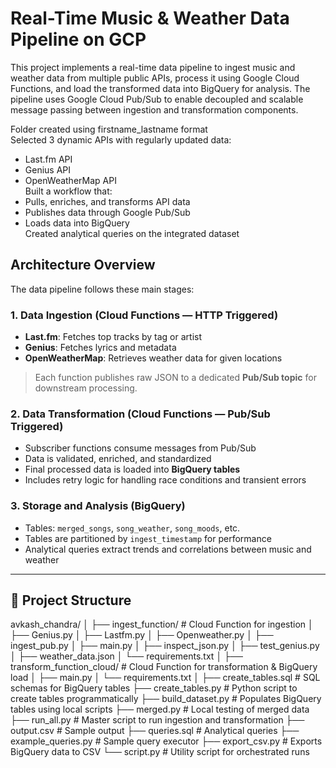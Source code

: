 # Real-Time Music & Weather Data Pipeline on GCP

This project implements a real-time data pipeline to ingest music and weather data from multiple public APIs, process it using Google Cloud Functions, and load the transformed data into BigQuery for analysis. The pipeline uses Google Cloud Pub/Sub to enable decoupled and scalable message passing between ingestion and transformation components.



Folder created using firstname_lastname format  
Selected 3 dynamic APIs with regularly updated data:
- Last.fm API
- Genius API
- OpenWeatherMap API  
Built a workflow that:
- Pulls, enriches, and transforms API data
- Publishes data through Google Pub/Sub
- Loads data into BigQuery  
Created analytical queries on the integrated dataset  



## Architecture Overview

The data pipeline follows these main stages:

### 1. Data Ingestion (Cloud Functions — HTTP Triggered)
- **Last.fm**: Fetches top tracks by tag or artist
- **Genius**: Fetches lyrics and metadata
- **OpenWeatherMap**: Retrieves weather data for given locations

> Each function publishes raw JSON to a dedicated **Pub/Sub topic** for downstream processing.

### 2. Data Transformation (Cloud Functions — Pub/Sub Triggered)
- Subscriber functions consume messages from Pub/Sub
- Data is validated, enriched, and standardized
- Final processed data is loaded into **BigQuery tables**
- Includes retry logic for handling race conditions and transient errors

### 3. Storage and Analysis (BigQuery)
- Tables: `merged_songs`, `song_weather`, `song_moods`, etc.
- Tables are partitioned by `ingest_timestamp` for performance
- Analytical queries extract trends and correlations between music and weather

---

## 📁 Project Structure

avkash_chandra/
│
├── ingest_function/ # Cloud Function for ingestion
│ ├── Genius.py
│ ├── Lastfm.py
│ ├── Openweather.py
│ ├── ingest_pub.py
│ ├── main.py
│ ├── inspect_json.py
│ ├── test_genius.py
│ ├── weather_data.json
│ └── requirements.txt
│
├── transform_function_cloud/ # Cloud Function for transformation & BigQuery load
│ ├── main.py
│ └── requirements.txt
│
├── create_tables.sql # SQL schemas for BigQuery tables
├── create_tables.py # Python script to create tables programmatically
├── build_dataset.py # Populates BigQuery tables using local scripts
├── merged.py # Local testing of merged data
├── run_all.py # Master script to run ingestion and transformation
├── output.csv # Sample output
├── queries.sql # Analytical queries
├── example_queries.py # Sample query executor
├── export_csv.py # Exports BigQuery data to CSV
└── script.py # Utility script for orchestrated runs

